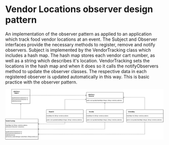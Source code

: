 Vendor Locations observer design pattern
========================================

An implementation of the observer pattern as applied to an application which track food vendor locations at an event.  The Subject and
Observer interfaces provide the necessary methods to register, remove and notify observers.  Subject is implemented by the 
VendorTracking class which includes a hash map.  The hash map stores each vendor cart number, as well as a string which describes
it's location.  VendorTracking sets the locations in the hash map and when it does so it calls the notifyObservers method to update
the observer classes.  The respective data in each registered observer is updated automatically in this way.  This is basic practice with
the observer pattern.

![UML diagram of project](https://github.com/cugamer/dp_observer_vendor_locations/blob/master/dp_observer_vendor_locations/dp_observer_vendor_locations.png)
